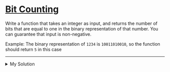 # [Bit Counting](https://www.codewars.com/kata/526571aae218b8ee490006f4)

Write a function that takes an integer as input, and returns the number of bits that are equal to one in the binary
representation of that number. You can guarantee that input is non-negative.

Example: The binary representation of `1234` is `10011010010`, so the function should return `5` in this case

---

<details><summary>My Solution</summary>

```js
const countBits = function (n) {
  // Convert the decimal number 'n' to its binary representation,
  // then count the number of '1' bits by removing '0's and measuring the length
  return n.toString(2).replace(/0/g, "").length;
};
```

</details>
